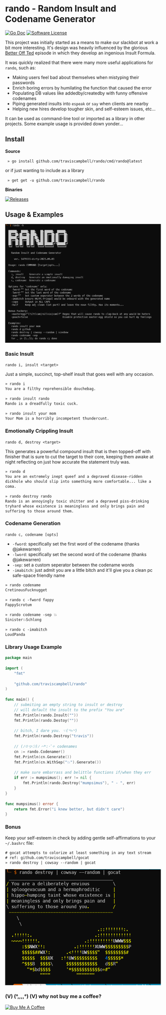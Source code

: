 # rando - Random Insult and Codename Generator

[![Go Doc](https://img.shields.io/badge/godoc-reference-blue.svg?style=for-the-badge)](http://godoc.org/github.com/traviscampbell/rando)
[![Software License](https://img.shields.io/badge/license-MIT-brightgreen.svg?style=for-the-badge)](/LICENSE.md)

This project was initially started as a means to make our slackbot at work a bit more interesting. It's design was heavily influenced by the glorious [Better Off Ted](https://www.youtube.com/watch?v=Bh7Nz4bIwss) episode in which they develop an ingenious Insult Formula.

It was quickly realized that there were many more useful applications for `rando`, such as:

- Making users feel bad about themselves when mistyping their passwords
- Enrich boring errors by humilating the function that caused the error
- Populating DB values like addedby/createdby with funny offensive codenames
- Piping generated insults into `espeak` or `say` when clients are nearby
- Helping new hires develop tougher skin, and self-esteem issues, etc...

It can be used as command-line tool or imported as a library in other projects. Some example usage is provided down yonder...

## Install

**Source**

` » go install github.com/traviscampbell/rando/cmd/rando@latest`

or if just wanting to include as a library

` » get get -u github.com/traviscampbell/rando`

**Binaries**

[![Releases](https://img.shields.io/github/release/traviscampbell/rando.svg)](https://github.com/traviscampbell/rando/releases)

## Usage & Examples

![usage](img/usage.png)


### Basic Insult

`rando i, insult <target>`

Just a simple, succinct, top-shelf insult that goes well with any occasion.

```shell
» rando i
You are a filthy reprehensible douchebag.

» rando insult rando
Rando is a dreadfully toxic cuck.

» rando insult your mom
Your Mom is a horribly incompetent thundercunt.
```

### Emotionally Crippling Insult

`rando d, destroy <target>`

This generates a powerful compound insult that is then topped-off with finisher that is sure to cut the target to their core, keeping them awake at night reflecting on just how accurate the statement truly was.

```shell
» rando d
You are an extremely inept queef and a depraved disease-ridden dickhole who should slip into something more comfortable... like a coma.

» rando destroy rando
Rando is an annoyingly toxic shitter and a depraved piss-drinking tryhard whose existence is meaningless and only brings pain and suffering to those around them.
```

### Codename Generation
`rando c, codename [opts]`

- `-fword`: specifically set the first word of the codename (thanks @jakewarren)
- `-lword`: specifically set the second word of the codename (thanks @jakewarren)
- `-sep`: set a custom seperator between the codename words
- `-imabitch`: just admit you are a little bitch and it'll give you a clean pc safe-space friendly name

```shell
» rando codename
CretinousFucknugget

» rando c -fword fappy
FappyScrotum

» rando codename -sep 💥
Sinister💥Schlong

» rando c -imabitch
LoudPanda
```

### Library Usage Example

```go
package main

import (
    "fmt"

    "github.com/traviscampbell/rando"
)

func main() {
    // submiting an empty string to insult or destroy
    // will default the insult to the prefix "You are"
    fmt.Println(rando.Insult(""))
    fmt.Println(rando.Destoy(""))

    // bitch, I dare you. ☜(꒡⌓꒡)
    fmt.Println(rando.Destroy("travis"))

    // (ﾉ☉ヮ⚆)ﾉ ⌒*:･ﾟ✧ codenames
    cn := rando.Codenamer()
    fmt.Println(cn.Generate())
    fmt.Println(cn.WithSep("💥").Generate())

    // make sure embarrass and belittle functions if/when they err
    if err := mumpsimus(); err != nil {
        fmt.Println(rando.Destroy("mumpsimus"), " - ", err)
    }
}

func mumpsimus() error {
    return fmt.Error("i knew better, but didn't care")
}
```

### Bonus

Keep your self-esteem in check by adding gentle self-affirmations to your `~/.bashrc` file:

```shell
# gocat attempts to colorize at least something in any text stream
# ref: github.com/traviscampbell/gocat
» rando destroy | cowsay --random | gocat
```

![meanrainbowcow](img/bonus.png)


### (V) (°,,,,°) (V) why not buy me a coffee?

<a href="https://www.buymeacoffee.com/traviscampbell" target="_blank"><img src="https://cdn.buymeacoffee.com/buttons/default-orange.png" alt="Buy Me A Coffee" height="41" width="174"></a>
